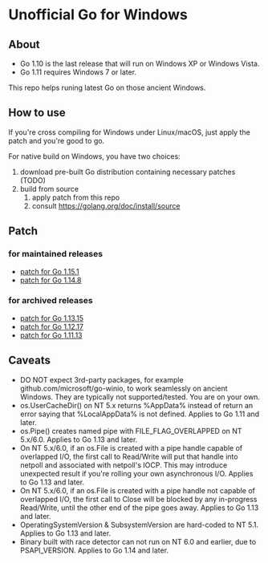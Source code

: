 # Unofficial Go for Windows

## About

* Go 1.10 is the last release that will run on Windows XP or Windows Vista.
* Go 1.11 requires Windows 7 or later.

This repo helps runing latest Go on those ancient Windows.

## How to use

If you're cross compiling for Windows under Linux/macOS, just apply the patch and you're good to go.

For native build on Windows, you have two choices:
1. download pre-built Go distribution containing necessary patches
   (TODO)
2. build from source
   1. apply patch from this repo
   2. consult https://golang.org/doc/install/source

## Patch

### for maintained releases

* [patch for Go 1.15.1](https://github.com/zhangyoufu/go/compare/go1.15.1...windows.go1.15.diff)
* [patch for Go 1.14.8](https://github.com/zhangyoufu/go/compare/go1.14.8...windows.go1.14.diff)

### for archived releases

* [patch for Go 1.13.15](https://github.com/zhangyoufu/go/compare/go1.13.15...windows.go1.13.diff)
* [patch for Go 1.12.17](https://github.com/zhangyoufu/go/compare/go1.12.17...windows.go1.12.diff)
* [patch for Go 1.11.13](https://github.com/zhangyoufu/go/compare/go1.11.13...windows.go1.11.diff)

## Caveats

* DO NOT expect 3rd-party packages, for example github.com/microsoft/go-winio, to work seamlessly on ancient Windows. They are typically not supported/tested. You are on your own.
* os.UserCacheDir() on NT 5.x returns %AppData% instead of return an error saying that %LocalAppData% is not defined. Applies to Go 1.11 and later.
* os.Pipe() creates named pipe with FILE_FLAG_OVERLAPPED on NT 5.x/6.0. Applies to Go 1.13 and later.
* On NT 5.x/6.0, if an os.File is created with a pipe handle capable of overlapped I/O, the first call to Read/Write will put that handle into netpoll and associated with netpoll's IOCP. This may introduce unexpected result if you're rolling your own asynchronous I/O. Applies to Go 1.13 and later.
* On NT 5.x/6.0, if an os.File is created with a pipe handle not capable of overlapped I/O, the first call to Close will be blocked by any in-progress Read/Write, until the other end of the pipe goes away. Applies to Go 1.13 and later.
* OperatingSystemVersion & SubsystemVersion are hard-coded to NT 5.1. Applies to Go 1.13 and later.
* Binary built with race detector can not run on NT 6.0 and earlier, due to PSAPI_VERSION. Applies to Go 1.14 and later.

